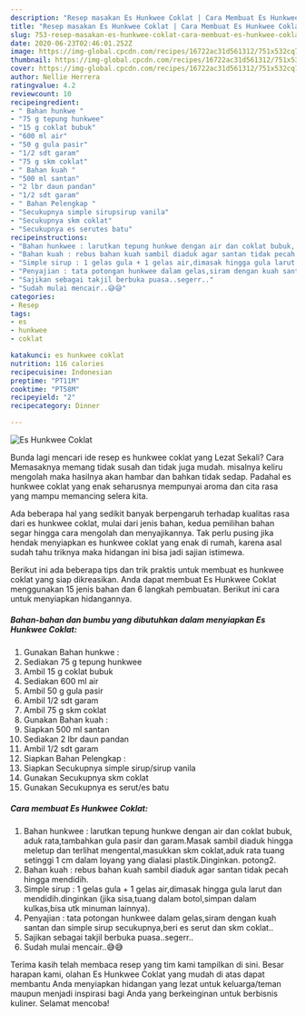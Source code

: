 ```yaml
---
description: "Resep masakan Es Hunkwee Coklat | Cara Membuat Es Hunkwee Coklat Yang Enak Dan Lezat"
title: "Resep masakan Es Hunkwee Coklat | Cara Membuat Es Hunkwee Coklat Yang Enak Dan Lezat"
slug: 753-resep-masakan-es-hunkwee-coklat-cara-membuat-es-hunkwee-coklat-yang-enak-dan-lezat
date: 2020-06-23T02:46:01.252Z
image: https://img-global.cpcdn.com/recipes/16722ac31d561312/751x532cq70/es-hunkwee-coklat-foto-resep-utama.jpg
thumbnail: https://img-global.cpcdn.com/recipes/16722ac31d561312/751x532cq70/es-hunkwee-coklat-foto-resep-utama.jpg
cover: https://img-global.cpcdn.com/recipes/16722ac31d561312/751x532cq70/es-hunkwee-coklat-foto-resep-utama.jpg
author: Nellie Herrera
ratingvalue: 4.2
reviewcount: 10
recipeingredient:
- " Bahan hunkwe "
- "75 g tepung hunkwee"
- "15 g coklat bubuk"
- "600 ml air"
- "50 g gula pasir"
- "1/2 sdt garam"
- "75 g skm coklat"
- " Bahan kuah "
- "500 ml santan"
- "2 lbr daun pandan"
- "1/2 sdt garam"
- " Bahan Pelengkap "
- "Secukupnya simple sirupsirup vanila"
- "Secukupnya skm coklat"
- "Secukupnya es serutes batu"
recipeinstructions:
- "Bahan hunkwee : larutkan tepung hunkwe dengan air dan coklat bubuk, aduk rata,tambahkan gula pasir dan garam.Masak sambil diaduk hingga meletup dan terlihat mengental,masukkan skm coklat,aduk rata tuang setinggi 1 cm dalam loyang yang dialasi plastik.Dinginkan. potong2."
- "Bahan kuah : rebus bahan kuah sambil diaduk agar santan tidak pecah hingga mendidih."
- "Simple sirup : 1 gelas gula + 1 gelas air,dimasak hingga gula larut dan mendidih.dinginkan (jika sisa,tuang dalam botol,simpan dalam kulkas,bisa utk minuman lainnya)."
- "Penyajian : tata potongan hunkwee dalam gelas,siram dengan kuah santan dan simple sirup secukupnya,beri es serut dan skm coklat.."
- "Sajikan sebagai takjil berbuka puasa..segerr.."
- "Sudah mulai mencair..😅😅"
categories:
- Resep
tags:
- es
- hunkwee
- coklat

katakunci: es hunkwee coklat 
nutrition: 116 calories
recipecuisine: Indonesian
preptime: "PT11M"
cooktime: "PT58M"
recipeyield: "2"
recipecategory: Dinner

---
```



![Es Hunkwee Coklat](https://img-global.cpcdn.com/recipes/16722ac31d561312/751x532cq70/es-hunkwee-coklat-foto-resep-utama.jpg)

Bunda lagi mencari ide resep es hunkwee coklat yang Lezat Sekali? Cara Memasaknya memang tidak susah dan tidak juga mudah. misalnya keliru mengolah maka hasilnya akan hambar dan bahkan tidak sedap. Padahal es hunkwee coklat yang enak seharusnya mempunyai aroma dan cita rasa yang mampu memancing selera kita.



Ada beberapa hal yang sedikit banyak berpengaruh terhadap kualitas rasa dari es hunkwee coklat, mulai dari jenis bahan, kedua pemilihan bahan segar hingga cara mengolah dan menyajikannya. Tak perlu pusing jika hendak menyiapkan es hunkwee coklat yang enak di rumah, karena asal sudah tahu triknya maka hidangan ini bisa jadi sajian istimewa.


Berikut ini ada beberapa tips dan trik praktis untuk membuat es hunkwee coklat yang siap dikreasikan. Anda dapat membuat Es Hunkwee Coklat menggunakan 15 jenis bahan dan 6 langkah pembuatan. Berikut ini cara untuk menyiapkan hidangannya.

<!--inarticleads1-->

##### Bahan-bahan dan bumbu yang dibutuhkan dalam menyiapkan Es Hunkwee Coklat:

1. Gunakan  Bahan hunkwe :
1. Sediakan 75 g tepung hunkwee
1. Ambil 15 g coklat bubuk
1. Sediakan 600 ml air
1. Ambil 50 g gula pasir
1. Ambil 1/2 sdt garam
1. Ambil 75 g skm coklat
1. Gunakan  Bahan kuah :
1. Siapkan 500 ml santan
1. Sediakan 2 lbr daun pandan
1. Ambil 1/2 sdt garam
1. Siapkan  Bahan Pelengkap :
1. Siapkan Secukupnya simple sirup/sirup vanila
1. Gunakan Secukupnya skm coklat
1. Gunakan Secukupnya es serut/es batu




<!--inarticleads2-->

##### Cara membuat Es Hunkwee Coklat:

1. Bahan hunkwee : larutkan tepung hunkwe dengan air dan coklat bubuk, aduk rata,tambahkan gula pasir dan garam.Masak sambil diaduk hingga meletup dan terlihat mengental,masukkan skm coklat,aduk rata tuang setinggi 1 cm dalam loyang yang dialasi plastik.Dinginkan. potong2.
1. Bahan kuah : rebus bahan kuah sambil diaduk agar santan tidak pecah hingga mendidih.
1. Simple sirup : 1 gelas gula + 1 gelas air,dimasak hingga gula larut dan mendidih.dinginkan (jika sisa,tuang dalam botol,simpan dalam kulkas,bisa utk minuman lainnya).
1. Penyajian : tata potongan hunkwee dalam gelas,siram dengan kuah santan dan simple sirup secukupnya,beri es serut dan skm coklat..
1. Sajikan sebagai takjil berbuka puasa..segerr..
1. Sudah mulai mencair..😅😅




Terima kasih telah membaca resep yang tim kami tampilkan di sini. Besar harapan kami, olahan Es Hunkwee Coklat yang mudah di atas dapat membantu Anda menyiapkan hidangan yang lezat untuk keluarga/teman maupun menjadi inspirasi bagi Anda yang berkeinginan untuk berbisnis kuliner. Selamat mencoba!
